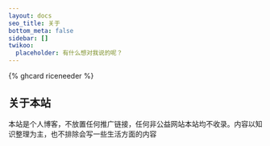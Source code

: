 ```yaml
---
layout: docs
seo_title: 关于
bottom_meta: false
sidebar: []
twikoo:
  placeholder: 有什么想对我说的呢？
---
```


{% ghcard riceneeder %}
## 关于本站

本站是个人博客，不放置任何推广链接，任何非公益网站本站均不收录。内容以知识整理为主，也不排除会写一些生活方面的内容
